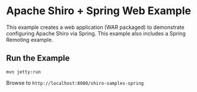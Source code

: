 Apache Shiro + Spring Web Example
=================================

This example creates a web application (WAR packaged) to demonstrate configuring Apache Shiro via Spring.  This example also includes a Spring Remoting example.

Run the Example
---------------

```
mvn jetty:run
```

Browse to `http://localhost:8080/shiro-samples-spring`
